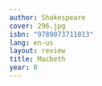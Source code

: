 ```yaml
---
author: Shakespeare
cover: 296.jpg
isbn: "9789073711013"
lang: en-us
layout: review
title: Macbeth
year: 0
---
```

